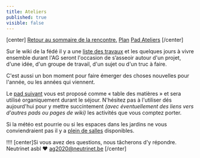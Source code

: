 ```yaml
---
title: Ateliers
published: true
visible: false
---
```


[center]
[Retour au sommaire de la rencontre.](/rencontre-ffdn-2020?classes=btn,btn-primary) [Plan](/ag2020/paf/plan?classes=btn,btn-error) [Pad Ateliers](https://pads.ffdn.org/p/ag2020-activites-yee622v?classes=btn,btn-error)
[/center]

Sur le wiki de la fédé il y a une [liste des travaux](https://www.ffdn.org/wiki/doku.php?id=travaux) et les quelques jours à vivre ensemble durant l'AG seront l'occasion de s’asseoir autour d'un projet, d'une idée, d'un groupe de travail, d'un sujet ou d'un truc à faire.

C'est aussi un bon moment pour faire émerger des choses nouvelles pour l'année, ou les années qui viennent.

Le [pad suivant](https://pads.ffdn.org/p/ag2020-activites-yee622v) vous est proposé comme « table des matières » et sera utilisé organiquement durant le séjour. N'hésitez pas à l'utiliser dés aujourd'hui pour y mettre succintement _(avec éventuellement des liens vers d'autres pads ou pages de wiki)_ les activités que vous comptez porter.

Si la météo est pourrie ou si les espaces dans les jardins ne vous conviendraient pas il y a [plein de salles](/ag2020/paf/plan) disponibles.


!!!! [center]Si vous avez des questions, nous tâcherons d'y répondre.</br>Neutrinet asbl ♥ <a href="mailto:ag2020@neutrinet.be?subject=[AGFFDN2020] Les ateliers&body=Étant passé par la page des ateliers, j'ai l'une ou l'autre question remarque ou commentaire.%0D%0A%0D%0A%0D%0A">ag2020@neutrinet.be</a> [/center]